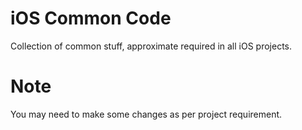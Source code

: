 # iOS Common Code
Collection of common stuff, approximate required in all iOS projects.

# Note
You may need to make some changes as per project requirement.
